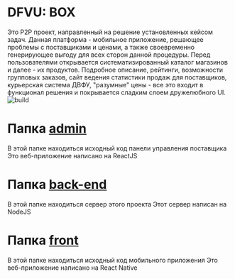 # DFVU: BOX
Это P2P проект, направленный на решение установленных кейсом задач. Данная платформа - мобильное приложение, решающее проблемы с поставщиками и ценами, а также своевременно генерирующее выгоду для всех сторон данной процедуры. Перед пользователями открывается систематизированный каталог магазинов и далее - их продуктов. Подробное описание, рейтинги, возможности групповых заказов, сайт ведения статистики продаж для поставщиков, курьерская система ДВФУ, "разумные" цены - все это входит в функционал решения и покрывается сладким слоем дружелюбного UI. ![build](https://github.com/arri1/hackaton-dv/workflows/Node.js%20CI/badge.svg?branch=main)

# Папка [admin](https://github.com/arri1/hackaton-dv/tree/main/admin)
В этой папке находиться исходный код панели управления поставщика
Это веб-приложение написано на ReactJS

# Папка [back-end](https://github.com/arri1/hackaton-dv/tree/main/back-end)
В этой папке находиться сервер этого проекта
Этот сервер написан на NodeJS


# Папка [front](https://github.com/arri1/hackaton-dv/tree/main/front)
В этой папке находиться исходный код мобильного приложения
Это веб-приложение написано на React Native
